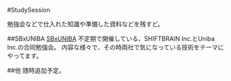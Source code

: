 #StudySession

勉強会などで仕入れた知識や準備した資料などを残すど。

##SBxUNIBA [SBxUNIBA](https://github.com/kaminaly/StudySession/tree/master/SBxUNIBA)
不定期で開催している、SHIFTBRAIN Inc.とUniba Inc.の合同勉強会。
内容な様々で、その時両社で気になっている技術をテーマにやってます。

##他
随時追加予定。

